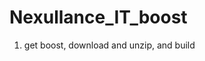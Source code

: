 # Nexullance_IT_boost

1. get boost, download and unzip, and build

<!-- TODO: use pybind11 to call nexullance_IT from python -->